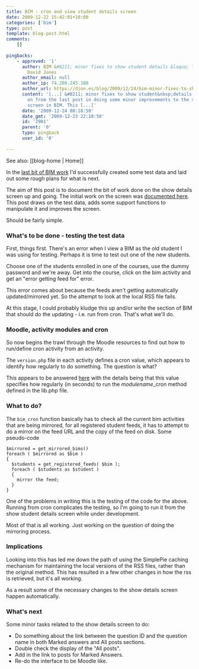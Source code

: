 ```yaml
---
title: BIM - cron and view student details screen
date: 2009-12-22 15:42:01+10:00
categories: ['bim']
type: post
template: blog-post.html
comments:
    []
    
pingbacks:
    - approved: '1'
      author: BIM &#8211; minor fixes to show student details &laquo; The Weblog of (a)
        David Jones
      author_email: null
      author_ip: 74.200.245.188
      author_url: https://djon.es/blog/2009/12/24/bim-minor-fixes-to-show-student-details/
      content: '[...] &#8211; minor fixes to show student&nbsp;details  This post follows
        on from the last post in doing some minor improvements to the show student details
        screen in BIM. This [...]'
      date: '2009-12-24 08:18:50'
      date_gmt: '2009-12-23 22:18:50'
      id: '2901'
      parent: '0'
      type: pingback
      user_id: '0'
    
---
```


See also: [[blog-home | Home]]

In the [last bit of BIM work](/blog2/2009/12/22/bim-creating-the-test-data-completing-dbase-design/) I'd successfully created some test data and laid out some rough plans for what is next.

The aim of this post is to document the bit of work done on the show details screen up and going. The initial work on the screen was [documented here](/blog2/2009/12/20/bim-savingmanipulating-rss-files/). This post draws on the test data, adds some support functions to manipulate it and improves the screen.

Should be fairly simple.

### What's to be done - testing the test data

First, things first. There's an error when I view a BIM as the old student I was using for testing. Perhaps it is time to test out one of the new students.

Choose one of the students enrolled in one of the courses, use the dummy password and we're away. Get into the course, click on the bim activity and get an "error getting feed for" error.

This error comes about because the feeds aren't getting automatically updated/mirrored yet. So the attempt to look at the local RSS file fails.

At this stage, I could probably kludge this up and/or write the section of BIM that should do the updating - i.e. run from cron. That's what we'll do.

### Moodle, activity modules and cron

So now begins the trawl through the Moodle resources to find out how to run/define cron activity from an activity.

The `version.php` file in each activity defines a cron value, which appears to identify how regularly to do something. The question is what?

This appears to be answered [here](http://moodle.org/mod/forum/discuss.php?d=139341) with the details being that this value specifies how regularly (in seconds) to run the _modulename_\_cron method defined in the lib.php file.

### What to do?

The `bim_cron` function basically has to check all the current bim activities that are being mirrored, for all registered student feeds, it has to attempt to do a mirror on the feed URL and the copy of the feed on disk. Some pseudo-code

```
$mirrored = get_mirrored_bims()
foreach ( $mirrored as $bim )
{
  $students = get_registered_feeds( $bim );
  foreach ( $students as $student )
  {
    mirror the feed;
  }
}
```

One of the problems in writing this is the testing of the code for the above. Running from cron complicates the testing, so I'm going to run it from the show student details screen while under development.

Most of that is all working. Just working on the question of doing the mirroring process.

### Implications

Looking into this has led me down the path of using the SimplePie caching mechanism for maintaining the local versions of the RSS files, rather than the original method. This has resulted in a few other changes in how the rss is retrieved, but it's all working.

As a result some of the necessary changes to the show details screen happen automatically.

### What's next

Some minor tasks related to the show details screen to do:

- Do something about the link between the question ID and the question name in both Marked answers and All posts sections.
- Double check the display of the "All posts".
- Add in the link to posts for Marked Answers.
- Re-do the interface to be Moodle like.
